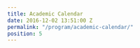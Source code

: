 ```yaml
---
title: Academic Calendar
date: 2016-12-02 13:51:00 Z
permalink: "/program/academic-calendar/"
position: 5
---
```


